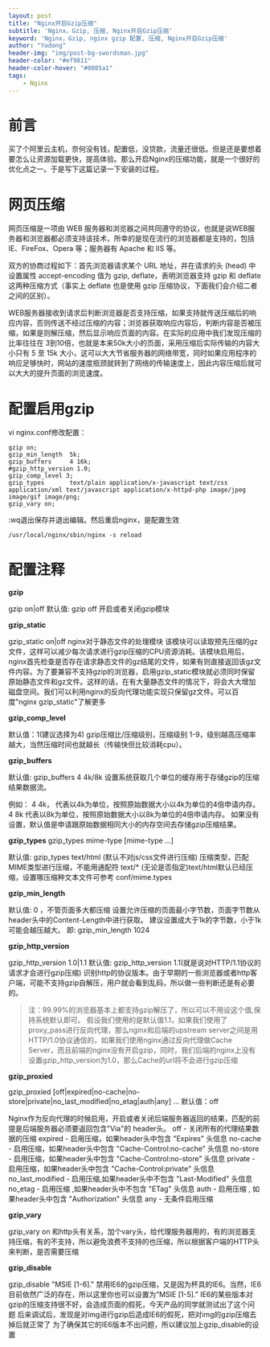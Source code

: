```yaml
---
layout: post
title: "Nginx开启Gzip压缩"
subtitle: 'Nginx，Gzip, 压缩, Nginx开启Gzip压缩'
keyword: 'Nginx，Gzip, nginx gzip 配置, 压缩, Nginx开启Gzip压缩'
author: "Yadong"
header-img: "img/post-bg-swordsman.jpg"
header-color: "#ef9811"
header-color-hover: "#0085a1"
tags:
    - Nginx
---
```


# 前言 #
买了个阿里云主机，奈何没有钱，配置低，没贷款，流量还很低。但是还是要想着要怎么让资源加载更快，提高体验。那么开启Nginx的压缩功能，就是一个很好的优化点之一。于是写下这篇记录一下安装的过程。

# 网页压缩 #
网页压缩是一项由 WEB 服务器和浏览器之间共同遵守的协议，也就是说WEB服务器和浏览器都必须支持该技术，所幸的是现在流行的浏览器都是支持的，包括 IE、FireFox、Opera 等；服务器有 Apache 和 IIS 等。

双方的协商过程如下：首先浏览器请求某个 URL 地址，并在请求的头 (head) 中设置属性 accept-encoding 值为 gzip, deflate，表明浏览器支持 gzip 和 deflate 这两种压缩方式（事实上 deflate 也是使用 gzip 压缩协议，下面我们会介绍二者之间的区别）。

WEB服务器接收到请求后判断浏览器是否支持压缩，如果支持就传送压缩后的响应内容，否则传送不经过压缩的内容；浏览器获取响应内容后，判断内容是否被压缩，如果是则解压缩，然后显示响应页面的内容。在实际的应用中我们发现压缩的比率往往在 3到10倍，也就是本来50k大小的页面，采用压缩后实际传输的内容大小只有 5 至 15k 大小，这可以大大节省服务器的网络带宽，同时如果应用程序的响应足够快时，网站的速度瓶颈就转到了网络的传输速度上，因此内容压缩后就可以大大的提升页面的浏览速度。

# 配置启用gzip #
vi nginx.conf修改配置：
```
gzip on;
gzip_min_length  5k;
gzip_buffers     4 16k;
#gzip_http_version 1.0;
gzip_comp_level 3;
gzip_types       text/plain application/x-javascript text/css application/xml text/javascript application/x-httpd-php image/jpeg image/gif image/png;
gzip_vary on;
```	
:wq退出保存并退出编辑。然后重启nginx，是配置生效
```
/usr/local/nginx/sbin/nginx -s reload
```

# 配置注释 #

**gzip**

gzip on|off
默认值: gzip off 
开启或者关闭gzip模块

**gzip_static**

gzip_static on|off
nginx对于静态文件的处理模块
该模块可以读取预先压缩的gz文件，这样可以减少每次请求进行gzip压缩的CPU资源消耗。该模块启用后，nginx首先检查是否存在请求静态文件的gz结尾的文件，如果有则直接返回该gz文件内容。为了要兼容不支持gzip的浏览器，启用gzip_static模块就必须同时保留原始静态文件和gz文件。这样的话，在有大量静态文件的情况下，将会大大增加磁盘空间。我们可以利用nginx的反向代理功能实现只保留gz文件。可以百度"nginx gzip_static"了解更多

**gzip_comp_level**

默认值：1(建议选择为4)
gzip压缩比/压缩级别，压缩级别 1-9，级别越高压缩率越大，当然压缩时间也就越长（传输快但比较消耗cpu）。

**gzip_buffers**

默认值: gzip_buffers 4 4k/8k 
设置系统获取几个单位的缓存用于存储gzip的压缩结果数据流。 

例如：
4 4k， 代表以4k为单位，按照原始数据大小以4k为单位的4倍申请内存。 
4 8k 代表以8k为单位，按照原始数据大小以8k为单位的4倍申请内存。
如果没有设置，默认值是申请跟原始数据相同大小的内存空间去存储gzip压缩结果。

**gzip_types** 
gzip_types mime-type [mime-type ...]

默认值: gzip_types text/html (默认不对js/css文件进行压缩)
压缩类型，匹配MIME类型进行压缩，不能用通配符 text/*
(无论是否指定)text/html默认已经压缩，设置哪压缩种文本文件可参考 conf/mime.types

**gzip_min_length**

默认值: 0 ，不管页面多大都压缩
设置允许压缩的页面最小字节数，页面字节数从header头中的Content-Length中进行获取。
建议设置成大于1k的字节数，小于1k可能会越压越大。 即: gzip_min_length 1024

**gzip_http_version** 

gzip_http_version 1.0|1.1
默认值: gzip_http_version 1.1(就是说对HTTP/1.1协议的请求才会进行gzip压缩)
识别http的协议版本。由于早期的一些浏览器或者http客户端，可能不支持gzip自解压，用户就会看到乱码，所以做一些判断还是有必要的。 
> 注：99.99%的浏览器基本上都支持gzip解压了，所以可以不用设这个值,保持系统默认即可。
> 假设我们使用的是默认值1.1，如果我们使用了proxy_pass进行反向代理，那么nginx和后端的upstream
> server之间是用HTTP/1.0协议通信的，如果我们使用nginx通过反向代理做Cache
> Server，而且前端的nginx没有开启gzip，同时，我们后端的nginx上没有设置gzip_http_version为1.0，那么Cache的url将不会进行gzip压缩

**gzip_proxied** 

gzip_proxied [off|expired|no-cache|no-store|private|no_last_modified|no_etag|auth|any] ...
默认值：off

Nginx作为反向代理的时候启用，开启或者关闭后端服务器返回的结果，匹配的前提是后端服务器必须要返回包含"Via"的 header头。
off - 关闭所有的代理结果数据的压缩
expired - 启用压缩，如果header头中包含 "Expires" 头信息
no-cache - 启用压缩，如果header头中包含 "Cache-Control:no-cache" 头信息
no-store - 启用压缩，如果header头中包含 "Cache-Control:no-store" 头信息
private - 启用压缩，如果header头中包含 "Cache-Control:private" 头信息
no_last_modified - 启用压缩,如果header头中不包含 "Last-Modified" 头信息
no_etag - 启用压缩 ,如果header头中不包含 "ETag" 头信息
auth - 启用压缩 , 如果header头中包含 "Authorization" 头信息
any - 无条件启用压缩

**gzip_vary**

gzip_vary on
和http头有关系，加个vary头，给代理服务器用的，有的浏览器支持压缩，有的不支持，所以避免浪费不支持的也压缩，所以根据客户端的HTTP头来判断，是否需要压缩

**gzip_disable**

gzip_disable "MSIE [1-6]."
禁用IE6的gzip压缩，又是因为杯具的IE6。当然，IE6目前依然广泛的存在，所以这里你也可以设置为“MSIE [1-5].”
IE6的某些版本对gzip的压缩支持很不好，会造成页面的假死，今天产品的同学就测试出了这个问题
后来调试后，发现是对img进行gzip后造成IE6的假死，把对img的gzip压缩去掉后就正常了
为了确保其它的IE6版本不出问题，所以建议加上gzip_disable的设置
